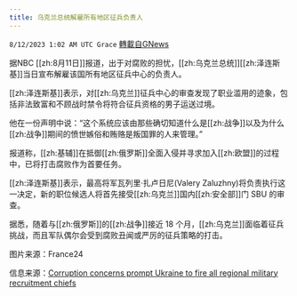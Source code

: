 ```yaml
---
title: 乌克兰总统解雇所有地区征兵负责人
---
```

`8/12/2023 1:02 AM UTC Grace` [轉載自GNews](https://gnews.org/articles/1546792)

据NBC [[zh:8月11日]]报道，出于对腐败的担忧，[[zh:乌克兰总统]][[zh:泽连斯基]]当日宣布解雇该国所有地区征兵中心的负责人。

[[zh:泽连斯基]]表示，对[[zh:乌克兰]]征兵中心的审查发现了职业滥用的迹象，包括非法致富和不顾战时禁令将符合征兵资格的男子运送过境。

他在一份声明中说：“这个系统应该由那些确切知道什么是[[zh:战争]]以及为什么[[zh:战争]]期间的愤世嫉俗和贿赂是叛国罪的人来管理。”

报道称，[[zh:基辅]]在抵御[[zh:俄罗斯]]全面入侵并寻求加入[[zh:欧盟]]的过程中，已将打击腐败作为首要任务。

[[zh:泽连斯基]]表示，最高将军瓦列里·扎卢日尼(Valery Zaluzhny)将负责执行这一决定，新的职位候选人将首先接受[[zh:乌克兰]]国内[[zh:安全部]]门 SBU 的审查。

据悉，随着与[[zh:俄罗斯]]的[[zh:战争]]接近 18 个月，[[zh:乌克兰]]面临着征兵挑战，而且军队偶尔会受到腐败丑闻或严厉的征兵策略的打击。

图片来源：France24

信息来源：[Corruption concerns prompt Ukraine to fire all regional military recruitment chiefs](https://www.nbcnews.com/news/world/russia-ukraine-war-corruption-zelenskyy-military-recruitment-chiefs-rcna99425)
